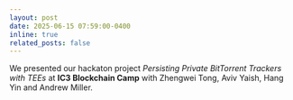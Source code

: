 ```yaml
---
layout: post
date: 2025-06-15 07:59:00-0400
inline: true
related_posts: false
---
```


We presented our hackaton project *Persisting Private BitTorrent Trackers with TEEs* at **IC3 Blockchain Camp** with Zhengwei Tong, Aviv Yaish, Hang Yin and Andrew Miller.
